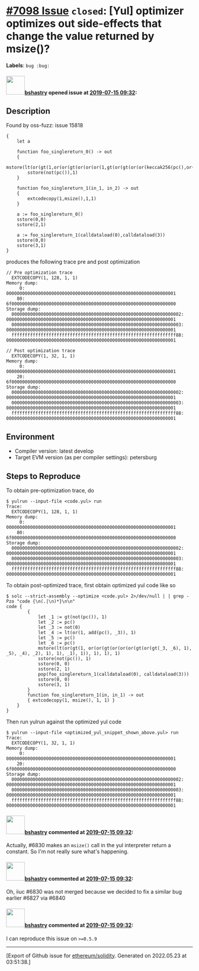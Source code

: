 # [\#7098 Issue](https://github.com/ethereum/solidity/issues/7098) `closed`: [Yul] optimizer optimizes out side-effects that change the value returned by msize()?
**Labels**: `bug :bug:`


#### <img src="https://avatars.githubusercontent.com/u/2388185?v=4" width="50">[bshastry](https://github.com/bshastry) opened issue at [2019-07-15 09:32](https://github.com/ethereum/solidity/issues/7098):

## Description

Found by oss-fuzz: issue 15818

```
{
	let a

	function foo_singlereturn_0() -> out
	{
		mstore(lt(or(gt(1,or(or(gt(or(or(or(1,gt(or(gt(or(or(keccak256(pc(),or(gt(not(pc()),1),1)),1),not(1)),pc()),1),pc())),lt(or(1,sub(pc(),1)),1)),pc()),1),1),gt(not(pc()),1))),1),1),1)
		sstore(not(pc()),1)
	}

	function foo_singlereturn_1(in_1, in_2) -> out
	{
		extcodecopy(1,msize(),1,1)
	}

	a := foo_singlereturn_0()
	sstore(0,0)
	sstore(2,1)

	a := foo_singlereturn_1(calldataload(0),calldataload(3))
	sstore(0,0)
	sstore(3,1)
}
```

produces the following trace pre and post optimization

```
// Pre optimization trace
  EXTCODECOPY(1, 128, 1, 1)
Memory dump:
     0: 0000000000000000000000000000000000000000000000000000000000000001
    80: 6f00000000000000000000000000000000000000000000000000000000000000
Storage dump:
  0000000000000000000000000000000000000000000000000000000000000002: 0000000000000000000000000000000000000000000000000000000000000001
  0000000000000000000000000000000000000000000000000000000000000003: 0000000000000000000000000000000000000000000000000000000000000001
  ffffffffffffffffffffffffffffffffffffffffffffffffffffffffffffff88: 0000000000000000000000000000000000000000000000000000000000000001
```

```
// Post optimization trace
  EXTCODECOPY(1, 32, 1, 1)
Memory dump:
     0: 0000000000000000000000000000000000000000000000000000000000000001
    20: 6f00000000000000000000000000000000000000000000000000000000000000
Storage dump:
  0000000000000000000000000000000000000000000000000000000000000002: 0000000000000000000000000000000000000000000000000000000000000001
  0000000000000000000000000000000000000000000000000000000000000003: 0000000000000000000000000000000000000000000000000000000000000001
  ffffffffffffffffffffffffffffffffffffffffffffffffffffffffffffff88: 0000000000000000000000000000000000000000000000000000000000000001
```

## Environment

- Compiler version: latest develop
- Target EVM version (as per compiler settings): petersburg

## Steps to Reproduce

To obtain pre-optimization trace, do

```
$ yulrun --input-file <code.yul> run
Trace:
  EXTCODECOPY(1, 128, 1, 1)
Memory dump:
     0: 0000000000000000000000000000000000000000000000000000000000000001
    80: 6f00000000000000000000000000000000000000000000000000000000000000
Storage dump:
  0000000000000000000000000000000000000000000000000000000000000002: 0000000000000000000000000000000000000000000000000000000000000001
  0000000000000000000000000000000000000000000000000000000000000003: 0000000000000000000000000000000000000000000000000000000000000001
  ffffffffffffffffffffffffffffffffffffffffffffffffffffffffffffff88: 0000000000000000000000000000000000000000000000000000000000000001
```

To obtain post-optimized trace, first obtain optimized yul code like so
```
$ solc --strict-assembly --optimize <code.yul> 2>/dev/null | | grep -Pzo "code {\n(.|\n)*}\n\n"
code {
        {
            let _1 := gt(not(pc()), 1)
            let _2 := pc()
            let _3 := not(0)
            let _4 := lt(or(1, add(pc(), _3)), 1)
            let _5 := pc()
            let _6 := pc()
            mstore(lt(or(gt(1, or(or(gt(or(or(or(gt(or(gt(_3, _6), 1), _5), _4), _2), 1), 1), _1), 1)), 1), 1), 1)
            sstore(not(pc()), 1)
            sstore(0, 0)
            sstore(2, 1)
            pop(foo_singlereturn_1(calldataload(0), calldataload(3)))
            sstore(0, 0)
            sstore(3, 1)
        }
        function foo_singlereturn_1(in, in_1) -> out
        { extcodecopy(1, msize(), 1, 1) }
    }
}
```
Then run yulrun against the optimized yul code
```
$ yulrun --input-file <optimized_yul_snippet_shown_above.yul> run
Trace:
  EXTCODECOPY(1, 32, 1, 1)
Memory dump:
     0: 0000000000000000000000000000000000000000000000000000000000000001
    20: 6f00000000000000000000000000000000000000000000000000000000000000
Storage dump:
  0000000000000000000000000000000000000000000000000000000000000002: 0000000000000000000000000000000000000000000000000000000000000001
  0000000000000000000000000000000000000000000000000000000000000003: 0000000000000000000000000000000000000000000000000000000000000001
  ffffffffffffffffffffffffffffffffffffffffffffffffffffffffffffff88: 0000000000000000000000000000000000000000000000000000000000000001
```

#### <img src="https://avatars.githubusercontent.com/u/2388185?v=4" width="50">[bshastry](https://github.com/bshastry) commented at [2019-07-15 09:32](https://github.com/ethereum/solidity/issues/7098#issuecomment-511340624):

Actually, #6830 makes an `msize()` call in the yul interpreter return a constant. So I'm not really sure what's happening.

#### <img src="https://avatars.githubusercontent.com/u/2388185?v=4" width="50">[bshastry](https://github.com/bshastry) commented at [2019-07-15 09:32](https://github.com/ethereum/solidity/issues/7098#issuecomment-511341823):

Oh, iiuc #6830 was not merged because we decided to fix a similar bug earlier #6827 via #6840

#### <img src="https://avatars.githubusercontent.com/u/2388185?v=4" width="50">[bshastry](https://github.com/bshastry) commented at [2019-07-15 09:32](https://github.com/ethereum/solidity/issues/7098#issuecomment-511350253):

I can reproduce this issue on `>=0.5.9`


-------------------------------------------------------------------------------



[Export of Github issue for [ethereum/solidity](https://github.com/ethereum/solidity). Generated on 2022.05.23 at 03:51:38.]
